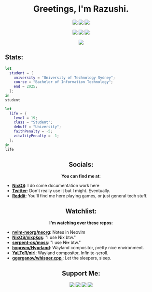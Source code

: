 <div align="center">

# Greetings, I'm Razushi.

</div>

<p align="center">
  <a href="https://nixos.org"><img src="https://img.shields.io/badge/NixOS-5277C3.svg?&style=for-the-badge&logo=nixos&logoColor=white" /></a>
  <a href="https://hyprland.org/"><img src="https://img.shields.io/badge/Hyprland-43B8CF.svg?&style=for-the-badge&logo=Hyprland&logoColor=white" /></a>
  <a href="https://neovim.io"><img src="https://img.shields.io/badge/NeoVim-%2357A143.svg?&style=for-the-badge&logo=neovim&logoColor=white" /></a>
</p>

<p align="center">
  <a href="https://matrix.org/"><img src="https://img.shields.io/badge/Matrix-222222.svg?&style=for-the-badge&logo=matrix&logoColor=white" /></a>
  <a href="https://www.blackmagicdesign.com/au/products/davinciresolve"><img src="https://img.shields.io/badge/Davinci-233A51.svg?&style=for-the-badge&logo=davinciresolve&logoColor=white" /></a>  
  <a href="https://www.blender.org/"><img src="https://img.shields.io/badge/Blender-E87D0D.svg?&style=for-the-badge&logo=blender&logoColor=white" /></a>
</p>

<p align="center">
<img src="https://github-readme-stats.vercel.app/api?username=razushi&theme=catppuccin_mocha&hide_title=true&show_icons=true&hide_rank=true&include_all_commits=true" /></p>

  
<div align="center">

</div>

## Stats:

```nix
let
  student = {
    university = "University of Technology Sydney";
    course = "Bachelor of Information Technology";
    end = 2025;
  };
in
student
```

```nix
let
  life = {
    level = 19;
    class = "Student";
    debuff = "University";
    faithPenalty = -5;
    vitalityPenalty = -1;
  };
in
life
```

<div align="center">

  ## Socials: 
  
__You can find me at:__ 
  
</div>

- **[NixOS](https://wiki.nixos.org/wiki/User:Razushi)**: I do some documentation work here
- **[Twitter](https://twitter.com/razushi283)**: Don't really use it but I might. Eventually.
- **[Reddit](https://www.reddit.com/user/Cultural_Yam/)**: You'll find me here playing games, or just general tech stuff. 

<div align="center">
  
  ## Watchlist:

__I'm watching over these repos:__ 

</div>

- **[nvim-neorg/neorg](https://github.com/nvim-neorg/neorg)**: Notes in Neovim
- **[NixOS/nixpkgs](https://github.com/NixOS/nixpkgs)**: "I use Nix btw."
- **[serpent-os/moss](https://github.com/serpent-os/moss)**: "I use ~~Nix~~ btw."
- **[hyprwm/Hyprland](https://github.com/hyprwm/Hyprland)**: Wayland compositor, pretty nice environment.
- **[YaLTeR/nirl](https://github.com/YaLTeR/niri)**: Wayland compositor, Infinite-scroll.
- **[ggerganov/whisper.cpp ](https://github.com/ggerganov/whisper.cpp)**: Let the sleepers, sleep.


<div align="center">
  
  ## Support Me:
  <img src="https://img.shields.io/badge/alipay-00A1E9?style=for-the-badge&logo=alipay&logoColor=white" />
  <img src="https://img.shields.io/badge/Ko--fi-F16061?style=for-the-badge&logo=ko-fi&logoColor=white" />
  <img src="https://img.shields.io/badge/Patreon-F96854?style=for-the-badge&logo=patreon&logoColor=white" />
  <img src="https://img.shields.io/badge/PayPal-00457C?style=for-the-badge&logo=paypal&logoColor=white" />

</div>
